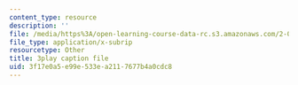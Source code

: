 ```yaml
---
content_type: resource
description: ''
file: /media/https%3A/open-learning-course-data-rc.s3.amazonaws.com/2-003sc-engineering-dynamics-fall-2011/3f17e0a5e99e533ea2117677b4a0cdc8_OxcCPTc_bXw.vtt
file_type: application/x-subrip
resourcetype: Other
title: 3play caption file
uid: 3f17e0a5-e99e-533e-a211-7677b4a0cdc8
---
```


